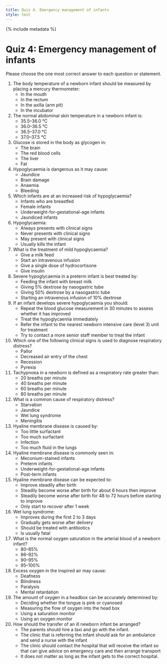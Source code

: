 ```yaml
---
title: Quiz 4. Emergency management of infants
style: test
---
```


{% include metadata %}

# Quiz 4: Emergency management of infants

Please choose the one most correct answer to each question or statement.

1.	The body temperature of a newborn infant should be measured by placing a mercury thermometer:
	-	In the mouth
	-	In the rectum
	+	In the axilla (arm pit)
	-	In the incubator
2.	The normal abdominal skin temperature in a newborn infant is:
	-	35.5–36.0 °C
	+	36.0–36.5 °C
	-	36.5–37.0 °C
	-	37.0–37.5 °C
3.	Glucose is stored in the body as glycogen in:
	-	The brain
	-	The red blood cells
	+	The liver
	-	Fat
4.	Hypoglycaemia is dangerous as it may cause:
	-	Jaundice
	+	Brain damage
	-	Anaemia
	-	Bleeding
5.	Which infants are at an increased risk of hypoglycaemia?
	-	Infants who are breastfed
	-	Female infants
	+	Underweight-for-gestational-age infants
	-	Jaundiced infants
6.	Hypoglycaemia:
	-	Always presents with clinical signs
	-	Never presents with clinical signs
	+	May present with clinical signs
	-	Usually kills the infant
7.	What is the treatment of mild hypoglycaemia?
	+	Give a milk feed
	-	Start an intravenous infusion
	-	Give a single dose of hydrocortisone
	-	Give insulin
8.	Severe hypoglycaemia in a preterm infant is best treated by:
	-	Feeding the infant with breast milk
	-	Giving 5% dextrose by nasogastric tube
	-	Giving 50% dextrose by a nasogastric tube
	+	Starting an intravenous infusion of 10% dextrose
9.	If an infant develops severe hypoglycaemia you should:
	-	Repeat the blood glucose measurement in 30 minutes to assess whether it has improved
	+	Treat the hypoglycaemia immediately
	-	Refer the infant to the nearest newborn intensive care (level 3) unit for treatment
	-	Try to contact a more senior staff member to treat the infant
10.	Which one of the following clinical signs is used to diagnose respiratory distress?
	-	Pallor
	-	Decreased air entry of the chest
	+	Recession
	-	Pyrexia
11.	Tachypnoea in a newborn is defined as a respiratory rate greater than:
	-	20 breaths per minute
	-	40 breaths per minute
	+	60 breaths per minute
	-	80 breaths per minute
12.	What is a common cause of respiratory distress?
	-	Starvation
	-	Jaundice
	+	Wet lung syndrome
	-	Meningitis
13.	Hyaline membrane disease is caused by:
	+	Too little surfactant
	-	Too much surfactant
	-	Infection
	-	Too much fluid in the lungs
14.	Hyaline membrane disease is commonly seen in:
	-	Meconium-stained infants
	+	Preterm infants
	-	Underweight-for-gestational-age infants
	-	Post-term infants
15.	Hyaline membrane disease can be expected to:
	-	Improve steadily after birth
	-	Steadily become worse after birth for about 6 hours then improve
	+	Steadily become worse after birth for 48 to 72 hours before starting to improve
	-	Only start to recover after 1 week
16.	Wet lung syndrome:
	+	Improves during the first 2 to 3 days
	-	Gradually gets worse after delivery
	-	Should be treated with antibiotics
	-	Is usually fatal
17.	What is the normal oxygen saturation in the arterial blood of a newborn infant?
	-	80–85%
	+	86–92%
	-	90–95%
	-	95–100%
18.	Excess oxygen in the inspired air may cause:
	-	Deafness
	+	Blindness
	-	Paralysis
	-	Mental retardation
19.	The amount of oxygen in a headbox can be accurately determined by: 
	-	Deciding whether the tongue is pink or cyanosed
	-	Measuring the flow of oxygen into the head box
	-	Using a saturation monitor
	+	Using an oxygen monitor
20.	How should the transfer of an ill newborn infant be arranged? 
	-	The parents should hire a taxi and go with the infant.
	-	The clinic that is referring the infant should ask for an ambulance and send a nurse with the infant
	+	The clinic should contact the hospital that will receive the infant so that can give advice on emergency care and then arrange transport
	-	It does not matter as long as the infant gets to the correct hospital.